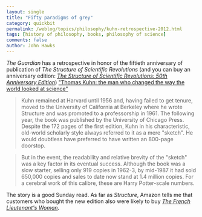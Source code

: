 ```yaml
---
layout: single 
title: "Fifty paradigms of grey" 
category: quickbit
permalink: /weblog/topics/philosophy/kuhn-retrospective-2012.html
tags: [history of philosophy, books, philosophy of science] 
comments: false 
author: John Hawks 
---
```


<em>The Guardian</em> has a retrospective in honor of the fiftieth anniversary of publication of <em>The Structure of Scientific Revolutions</em> (and you can buy an anniversary edition: <a href="http://www.amazon.com/gp/product/0226458121/ref=as_li_ss_tl?ie=UTF8&camp=1789&creative=390957&creativeASIN=0226458121&linkCode=as2&tag=johnhawksanth-20"><em>The Structure of Scientific Revolutions: 50th Anniversary Edition</em></a>) <a href="http://www.guardian.co.uk/science/2012/aug/19/thomas-kuhn-structure-scientific-revolutions">"Thomas Kuhn: the man who changed the way the world looked at science"</a>


<blockquote>Kuhn remained at Harvard until 1956 and, having failed to get tenure, moved to the University of California at Berkeley where he wrote Structure and was promoted to a professorship in 1961. The following year, the book was published by the University of Chicago Press. Despite the 172 pages of the first edition, Kuhn  in his characteristic, old-world scholarly style  always referred to it as a mere "sketch". He would doubtless have preferred to have written an 800-page doorstop.</blockquote>

<blockquote>But in the event, the readability and relative brevity of the "sketch" was a key factor in its eventual success. Although the book was a slow starter, selling only 919 copies in 1962-3, by mid-1987 it had sold 650,000 copies and sales to date now stand at 1.4 million copies. For a cerebral work of this calibre, these are Harry Potter-scale numbers.</blockquote>

The story is a good Sunday read. As far as <em>Structure</em>, Amazon tells me that customers who bought the new edition also were likely to buy <a href="http://www.amazon.com/gp/product/0316291161/ref=as_li_ss_tl?ie=UTF8&camp=1789&creative=390957&creativeASIN=0316291161&linkCode=as2&tag=johnhawksanth-20"><em>The French Lieutenant's Woman</em></a>. 




